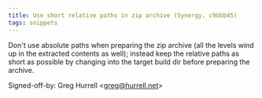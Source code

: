 ```yaml
---
title: Use short relative paths in zip archive (Synergy, c9bbb45)
tags: snippets
---
```


Don't use absolute paths when preparing the zip archive (all the levels wind up in the extracted contents as well); instead keep the relative paths as short as possible by changing into the target build dir before preparing the archive.

Signed-off-by: Greg Hurrell &lt;greg@hurrell.net&gt;
